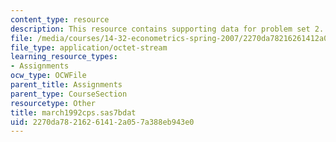 ```yaml
---
content_type: resource
description: This resource contains supporting data for problem set 2.
file: /media/courses/14-32-econometrics-spring-2007/2270da78216261412a057a388eb943e0_march1992cps.sas7bdat
file_type: application/octet-stream
learning_resource_types:
- Assignments
ocw_type: OCWFile
parent_title: Assignments
parent_type: CourseSection
resourcetype: Other
title: march1992cps.sas7bdat
uid: 2270da78-2162-6141-2a05-7a388eb943e0
---
```

